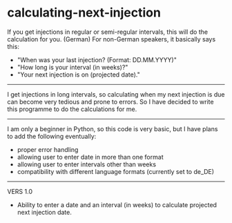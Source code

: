 # calculating-next-injection
If you get injections in regular or semi-regular intervals, this will do the calculation for you. (German)
For non-German speakers, it basically says this:
- "When was your last injection? (Format: DD.MM.YYYY)"
- "How long is your interval (in weeks)?"
- "Your next injection is on (projected date)."

-----
I get injections in long intervals, so calculating when my next injection is due can become very tedious and prone to errors.
So I have decided to write this programme to do the calculations for me.

-----
I am only a beginner in Python, so this code is very basic, but I have plans to add the following eventually:
- proper error handling
- allowing user to enter date in more than one format
- allowing user to enter intervals other than weeks
- compatibility with different language formats (currently set to de_DE)

-----
VERS 1.0
- Ability to enter a date and an interval (in weeks) to calculate projected next injection date. 
